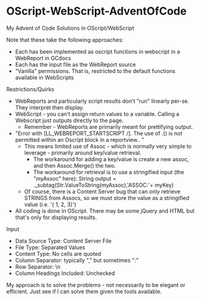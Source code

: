 # OScript-WebScript-AdventOfCode
My Advent of Code Solutions in OScript/WebScript

Note that these take the following approaches:
- Each has been implemented as oscript functions in webscript in a WebReport in GCdocs
- Each has the input file as the WebReport source
- "Vanilla" permissions. That is, restricted to the default functions available in WebScripts

Restrictions/Quirks
- WebReports and particularly script results don't "run" linearly per-se. They interpret then display.
- WebScript - you can't assign return values to a variable. Calling a Webscript just outputs directly to the page.
  - Remember - WebReports are primarily meant for prettifying output.
- "Error with [LL_WEBREPORT_STARTSCRIPT /]. The use of .() is not permitted within an Oscript block in a reportview.. "
  - This means limited use of Assoc - which is normally very simple to leverage - primarily around key/value retrieval.
    - The workaround for adding a key/value is create a new assoc, and then Assoc.Merge() the two.
    - The workaround for retrieval is to use a stringified input (the "myAssoc" here): String output = ._subtag(Str.ValueToString(myAssoc),'ASSOC:'+ myKey)
  - Of course, there is a Content Server bug that can only retrieve STRINGS from Assocs, so we must store the value as a stringified value (i.e. '{ 1, 2, 3}')
- All coding is done in OScript. There may be some jQuery and HTML but that's only for displaying results.

Input
- Data Source Type: Content Server File
- File Type: Separated Values
- Content Type: No cells are quoted
- Column Separator: typically "," but sometimes ":"
- Row Separator: \n
- Column Headings Included: Unchecked

My approach is to solve the problems - not necessarily to be elegant or efficient. Just see if I can solve them given the tools available.
